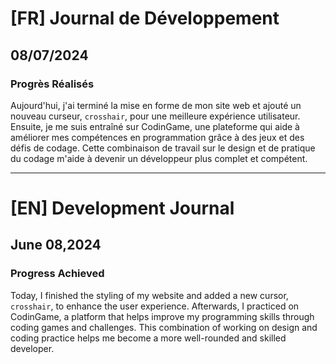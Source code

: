 # [FR] Journal de Développement

## 08/07/2024

### Progrès Réalisés

Aujourd'hui, j'ai terminé la mise en forme de mon site web et ajouté un nouveau curseur, `crosshair`, pour une meilleure expérience utilisateur. Ensuite, je me suis entraîné sur CodinGame, une plateforme qui aide à améliorer mes compétences en programmation grâce à des jeux et des défis de codage. Cette combinaison de travail sur le design et de pratique du codage m'aide à devenir un développeur plus complet et compétent.

---

# [EN] Development Journal

## June 08,2024

### Progress Achieved

Today, I finished the styling of my website and added a new cursor, `crosshair`, to enhance the user experience. Afterwards, I practiced on CodinGame, a platform that helps improve my programming skills through coding games and challenges. This combination of working on design and coding practice helps me become a more well-rounded and skilled developer.
